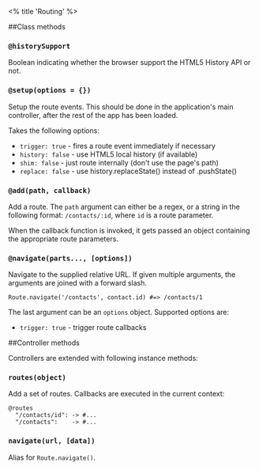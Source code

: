 <% title 'Routing' %>

##Class methods

### `@historySupport`

Boolean indicating whether the browser support the HTML5 History API or not.

### `@setup(options = {})`

Setup the route events. This should be done in the application's main controller, after the rest of the app has been loaded.

Takes the following options:

* `trigger: true` - fires a route event immediately if necessary
* `history: false` - use HTML5 local history (if available)
* `shim: false` - just route internally (don't use the page's path)
* `replace: false` - use history.replaceState() instead of .pushState()

### `@add(path, callback)`

Add a route. The `path` argument can either be a regex, or a string in the following format: `/contacts/:id`, where `id` is a route parameter.

When the callback function is invoked, it gets passed an object containing the appropriate route parameters.

### `@navigate(parts..., [options])`

Navigate to the supplied relative URL. If given multiple arguments, the arguments are joined with a forward slash.

    Route.navigate('/contacts', contact.id) #=> /contacts/1

The last argument can be an `options` object. Supported options are:

* `trigger: true` - trigger route callbacks

##Controller methods

Controllers are extended with following instance methods:

### `routes(object)`

Add a set of routes. Callbacks are executed in the current context:

    @routes
      "/contacts/id": -> #...
      "/contacts":    -> #...

### `navigate(url, [data])`

Alias for `Route.navigate()`.
